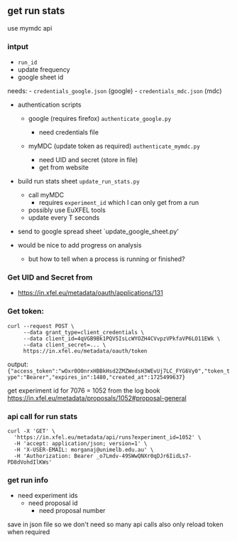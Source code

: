 get run stats
-------------
use mymdc api

### intput
- `run_id`
- update frequency
- google sheet id

needs:
    - `credentials_google.json` (google)
    - `credentials_mdc.json` (mdc)

- authentication scripts
    - google (requires firefox) `authenticate_google.py`
        - need credentials file
    
    - myMDC (update token as required) `authenticate_mymdc.py`
        - need UID and secret (store in file) 
        - get from website

- build run stats sheet `update_run_stats.py`
    - call myMDC 
        - requires `experiment_id` which I can only get from a run 
    - possibly use EuXFEL tools
    - update every T seconds

- send to google spread sheet `update_google_sheet.py'

- would be nice to add progress on analysis 
    - but how to tell when a process is running or finished?


### Get UID and Secret from
- https://in.xfel.eu/metadata/oauth/applications/131

### Get token:
```
curl --request POST \
     --data grant_type=client_credentials \
     --data client_id=4qVGB9Bk1PQV5IsLcWYOZH4CVvpzVPkfaVP6LO11EWk \
     --data client_secret=... \
     https://in.xfel.eu/metadata/oauth/token
```
output: `{"access_token":"wOxr0O0nrxHBBkHsd2ZMZWedsH3WEvUj7LC_FYG6Vy0","token_type":"Bearer","expires_in":1480,"created_at":1725499637}`

get experiment id for 7076 = 1052
from the log book https://in.xfel.eu/metadata/proposals/1052#proposal-general

### api call for run stats
```
curl -X 'GET' \
  'https://in.xfel.eu/metadata/api/runs?experiment_id=1052' \
  -H 'accept: application/json; version=1' \
  -H 'X-USER-EMAIL: morganaj@unimelb.edu.au' \
  -H 'Authorization: Bearer _o7Lmdv-49SWwQNXr0qDJr6IidLs7-PD8dVohdIlKWs'
```


### get run info
- need experiment ids
    - need proposal id
        - need proposal number

save in json file so we don't need so many api calls
also only reload token when required
